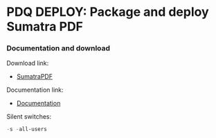 # PDQ DEPLOY: Package and deploy Sumatra PDF
### Documentation and download
Download link:

* [SumatraPDF](https://www.sumatrapdfreader.org/download-free-pdf-viewer)

Documentation link:

* [Documentation](https://www.sumatrapdfreader.org/docs/Installer-cmd-line-arguments)

Silent switches:
```powershell
-s -all-users
```